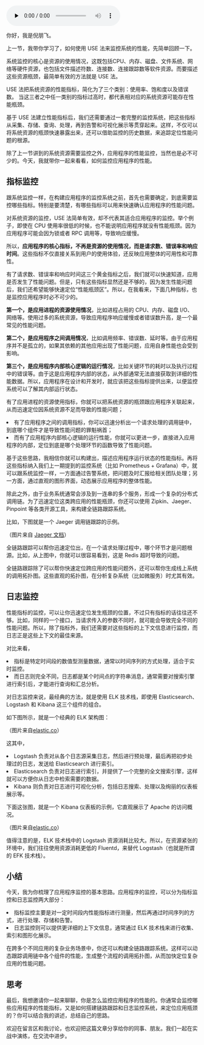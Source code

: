 <audio id="audio" title="54 | 套路篇：应用监控的一般思路" controls="" preload="none"><source id="mp3" src="https://static001.geekbang.org/resource/audio/d0/04/d026bfa36fb4a4ee592e1a2c23c53704.mp3"></audio>

你好，我是倪朋飞。

上一节，我带你学习了，如何使用 USE 法来监控系统的性能，先简单回顾一下。

系统监控的核心是资源的使用情况，这既包括CPU、内存、磁盘、文件系统、网络等硬件资源，也包括文件描述符数、连接数、连接跟踪数等软件资源。而要描述这些资源瓶颈，最简单有效的方法就是 USE 法。

USE 法把系统资源的性能指标，简化为了三个类别：使用率、饱和度以及错误数。 当这三者之中任一类别的指标过高时，都代表相对应的系统资源可能存在性能瓶颈。

基于 USE 法建立性能指标后，我们还需要通过一套完整的监控系统，把这些指标从采集、存储、查询、处理，再到告警和可视化展示等贯穿起来。这样，不仅可以将系统资源的瓶颈快速暴露出来，还可以借助监控的历史数据，来追踪定位性能问题的根源。

除了上一节讲到的系统资源需要监控之外，应用程序的性能监控，当然也是必不可少的。今天，我就带你一起来看看，如何监控应用程序的性能。

## 指标监控

跟系统监控一样，在构建应用程序的监控系统之前，首先也需要确定，到底需要监控哪些指标。特别是要清楚，有哪些指标可以用来快速确认应用程序的性能问题。

对系统资源的监控，USE 法简单有效，却不代表其适合应用程序的监控。举个例子，即使在 CPU 使用率很低的时候，也不能说明应用程序就没有性能瓶颈。因为应用程序可能会因为锁或者 RPC 调用等，导致响应缓慢。

所以，**应用程序的核心指标，不再是资源的使用情况，而是请求数、错误率和响应时间**。这些指标不仅直接关系到用户的使用体验，还反映应用整体的可用性和可靠性。

有了请求数、错误率和响应时间这三个黄金指标之后，我们就可以快速知道，应用是否发生了性能问题。但是，只有这些指标显然还是不够的，因为发生性能问题后，我们还希望能够快速定位“性能瓶颈区”。所以，在我看来，下面几种指标，也是监控应用程序时必不可少的。

**第一个，是应用进程的资源使用情况**，比如进程占用的 CPU、内存、磁盘 I/O、网络等。使用过多的系统资源，导致应用程序响应缓慢或者错误数升高，是一个最常见的性能问题。

**第二个，是应用程序之间调用情况**，比如调用频率、错误数、延时等。由于应用程序并不是孤立的，如果其依赖的其他应用出现了性能问题，应用自身性能也会受到影响。

**第三个，是应用程序内部核心逻辑的运行情况**，比如关键环节的耗时以及执行过程中的错误等。由于这是应用程序内部的状态，从外部通常无法直接获取到详细的性能数据。所以，应用程序在设计和开发时，就应该把这些指标提供出来，以便监控系统可以了解其内部运行状态。

有了应用进程的资源使用指标，你就可以把系统资源的瓶颈跟应用程序关联起来，从而迅速定位因系统资源不足而导致的性能问题；

<li>
有了应用程序之间的调用指标，你可以迅速分析出一个请求处理的调用链中，到底哪个组件才是导致性能问题的罪魁祸首；
</li>
<li>
而有了应用程序内部核心逻辑的运行性能，你就可以更进一步，直接进入应用程序的内部，定位到底是哪个处理环节的函数导致了性能问题。
</li>

基于这些思路，我相信你就可以构建出，描述应用程序运行状态的性能指标。再将这些指标纳入我们上一期提到的监控系统（比如 Prometheus + Grafana）中，就可以跟系统监控一样，一方面通过告警系统，把问题及时汇报给相关团队处理；另一方面，通过直观的图形界面，动态展示应用程序的整体性能。

除此之外，由于业务系统通常会涉及到一连串的多个服务，形成一个复杂的分布式调用链。为了迅速定位这类跨应用的性能瓶颈，你还可以使用 Zipkin、Jaeger、Pinpoint 等各类开源工具，来构建全链路跟踪系统。

比如，下图就是一个 Jaeger 调用链跟踪的示例。

<img src="https://static001.geekbang.org/resource/image/ab/d1/ab375bcb9883625a2b604b74fdc6d1d1.png" alt=""><br>
（图片来自 [Jaeger 文档](https://www.jaegertracing.io/docs/1.11/)）

全链路跟踪可以帮你迅速定位出，在一个请求处理过程中，哪个环节才是问题根源。比如，从上图中，你就可以很容易看到，这是 Redis 超时导致的问题。

全链路跟踪除了可以帮你快速定位跨应用的性能问题外，还可以帮你生成线上系统的调用拓扑图。这些直观的拓扑图，在分析复杂系统（比如微服务）时尤其有效。

## 日志监控

性能指标的监控，可以让你迅速定位发生瓶颈的位置，不过只有指标的话往往还不够。比如，同样的一个接口，当请求传入的参数不同时，就可能会导致完全不同的性能问题。所以，除了指标外，我们还需要对这些指标的上下文信息进行监控，而日志正是这些上下文的最佳来源。

对比来看，

<li>
指标是特定时间段的数值型测量数据，通常以时间序列的方式处理，适合于实时监控。
</li>
<li>
而日志则完全不同，日志都是某个时间点的字符串消息，通常需要对搜索引擎进行索引后，才能进行查询和汇总分析。
</li>

对日志监控来说，最经典的方法，就是使用 ELK 技术栈，即使用 Elasticsearch、Logstash 和 Kibana 这三个组件的组合。

如下图所示，就是一个经典的 ELK 架构图：

<img src="https://static001.geekbang.org/resource/image/c2/05/c25cfacff4f937273964c8e9f0729405.png" alt=""><br>
（图片来自[elastic.co](https://www.elastic.co/elasticon/conf/2017/sf/sustainable-harvesting-how-a-few-geeks-learned-to-elastic-stack-logs)）

这其中，

<li>
Logstash 负责对从各个日志源采集日志，然后进行预处理，最后再把初步处理过的日志，发送给 Elasticsearch 进行索引。
</li>
<li>
Elasticsearch 负责对日志进行索引，并提供了一个完整的全文搜索引擎，这样就可以方便你从日志中检索需要的数据。
</li>
<li>
Kibana 则负责对日志进行可视化分析，包括日志搜索、处理以及绚丽的仪表板展示等。
</li>

下面这张图，就是一个 Kibana 仪表板的示例，它直观展示了 Apache 的访问概况。

<img src="https://static001.geekbang.org/resource/image/69/e7/69e53058a70063f60ff793a2bd88f7e7.png" alt=""><br>
（图片来自[elastic.co](https://www.elastic.co/elasticon/conf/2017/sf/sustainable-harvesting-how-a-few-geeks-learned-to-elastic-stack-logs)）

值得注意的是，ELK 技术栈中的 Logstash 资源消耗比较大。所以，在资源紧张的环境中，我们往往使用资源消耗更低的 Fluentd，来替代 Logstash（也就是所谓的 EFK 技术栈）。

## 小结

今天，我为你梳理了应用程序监控的基本思路。应用程序的监控，可以分为指标监控和日志监控两大部分：

<li>
指标监控主要是对一定时间段内性能指标进行测量，然后再通过时间序列的方式，进行处理、存储和告警。
</li>
<li>
日志监控则可以提供更详细的上下文信息，通常通过 ELK 技术栈来进行收集、索引和图形化展示。
</li>

在跨多个不同应用的复杂业务场景中，你还可以构建全链路跟踪系统。这样可以动态跟踪调用链中各个组件的性能，生成整个流程的调用拓扑图，从而加快定位复杂应用的性能问题。

## 思考

最后，我想邀请你一起来聊聊，你是怎么监控应用程序的性能的。你通常会监控哪些应用程序的性能指标，又是如何搭建链路跟踪和日志监控系统，来定位应用瓶颈的？你可以结合我的讲述，总结自己的思路。

欢迎在留言区和我讨论，也欢迎把这篇文章分享给你的同事、朋友。我们一起在实战中演练，在交流中进步。


